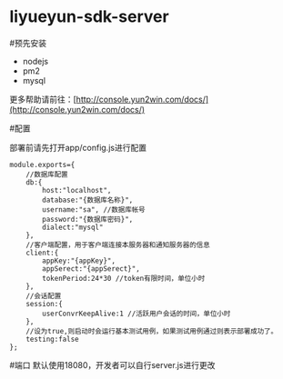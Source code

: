 # liyueyun-sdk-server



#预先安装
- nodejs
- pm2
- mysql

更多帮助请前往：[http://console.yun2win.com/docs/](http://console.yun2win.com/docs/)

#配置

部署前请先打开app/config.js进行配置

```
module.exports={
    //数据库配置
    db:{
        host:"localhost",
        database:"{数据库名称}",
        username:"sa", //数据库帐号
        password:"{数据库密码}",
        dialect:"mysql"
    },
    //客户端配置，用于客户端连接本服务器和通知服务器的信息
    client:{
        appKey:"{appKey}",
        appSerect:"{appSerect}",
        tokenPeriod:24*30 //token有限时间，单位小时
    },
    //会话配置
    session:{
        userConvrKeepAlive:1 //活跃用户会话的时间，单位小时
    },
    //设为true,则启动时会运行基本测试用例，如果测试用例通过则表示部署成功了。
    testing:false
};
```

#端口
默认使用18080，开发者可以自行server.js进行更改



